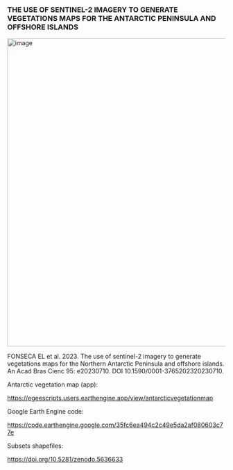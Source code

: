 ### THE USE OF SENTINEL-2 IMAGERY TO GENERATE VEGETATIONS MAPS FOR THE ANTARCTIC PENINSULA AND OFFSHORE ISLANDS

<img width="709" alt="image" src="https://github.com/elianafonseca/antarctic_vegetation_map/assets/85770141/868114db-d33e-440f-ae99-67d82768cf90">


FONSECA EL et al. 2023. The use of sentinel-2 
imagery to generate vegetations maps for the Northern
Antarctic Peninsula and offshore islands. 
An Acad Bras Cienc 95: e20230710. 
DOI 10.1590/0001-3765202320230710.


Antarctic vegetation map (app):

https://egeescripts.users.earthengine.app/view/antarcticvegetationmap

Google Earth Engine code:

https://code.earthengine.google.com/35fc6ea494c2c49e5da2af080603c77e

Subsets shapefiles:

https://doi.org/10.5281/zenodo.5636633

